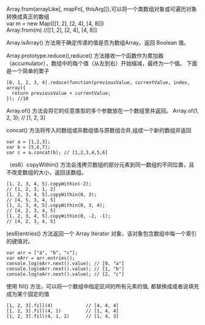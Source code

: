 Array.from(arrayLike[, mapFn[, thisArg]]),可以将一个类数组对象或可遍历对象转换成真正的数组<br>
var m = new Map([[1, 2], [2, 4], [4, 8]])<br>
Array.from(m) //[[1, 2], [2, 4], [4, 8]] <br>

Array.isArray() 方法用于确定传递的值是否为数组Array。返回 Boolean 值。<br>

Array.prototype.reduce(),reduce() 方法接收一个函数作为累加器（accumulator），数组中的每个值（从左到右）开始缩减，最终为一个值。
下面是一个简单的栗子

    [0, 1, 2, 3, 4].reduce(function(previousValue, currentValue, index, array){
      return previousValue + currentValue;
    }); //10


Array.of() 方法会将它的任意类型的多个参数放在一个数组里并返回。
Array.of(1, 2, 3);   // [1, 2, 3]

concat() 方法将传入的数组或非数组值与原数组合并,组成一个新的数组并返回

    var a = [1,2,3];
    var b = [5,6,7];
    var c = a.concat(b); // [1,2,3,4,5,6]

（es6）copyWithin() 方法会浅拷贝数组的部分元素到同一数组的不同位置，且不改变数组的大小，返回该数组。

    [1, 2, 3, 4, 5].copyWithin(-2);
    // [1, 2, 3, 1, 2]
    [1, 2, 3, 4, 5].copyWithin(0, 3);
    // [4, 5, 3, 4, 5]
    [1, 2, 3, 4, 5].copyWithin(0, 3, 4);
    // [4, 2, 3, 4, 5]
    [1, 2, 3, 4, 5].copyWithin(0, -2, -1);
    // [4, 2, 3, 4, 5]

(es6)entries() 方法返回一个 Array Iterator 对象，该对象包含数组中每一个索引的键值对。

    var arr = ["a", "b", "c"];
    var eArr = arr.entries();
    console.log(eArr.next().value); // [0, "a"]
    console.log(eArr.next().value); // [1, "b"]
    console.log(eArr.next().value); // [2, "c"]

使用 fill() 方法，可以将一个数组中指定区间的所有元素的值, 都替换成或者说填充成为某个固定的值

    [1, 2, 3].fill(4)            // [4, 4, 4]
    [1, 2, 3].fill(4, 1)         // [1, 4, 4]
    [1, 2, 3].fill(4, 1, 2)      // [1, 4, 3]